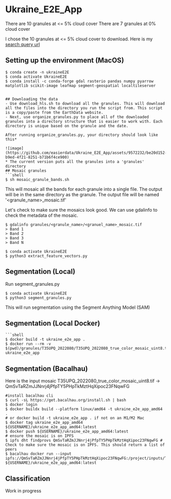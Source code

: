 # Ukraine_E2E_App

There are 10 granules at <= 5% cloud cover
There are 7 granules at 0% cloud cover

I chose the 10 granules at <= 5% cloud cover to download. Here is my [search query url](https://search.earthdata.nasa.gov/search/granules?p=C2021957295-LPCLOUD&pg[0][v]=f&pg[0][cc][max]=5&pg[0][gsk]=start_date&q=hls&sb[0]=27.59326%2C48.93109%2C29.06104%2C49.37046&qt=2022-03-01T00%3A00%3A00.000Z%2C2022-04-15T23%3A59%3A59.999Z&tl=1681489962!3!!&lat=49.02099609375&long=26.26171875&zoom=7)


## Setting up the environment (MacOS)
```shell
$ conda create -n ukraineE2E
$ conda activate UkraineE2E
$ conda install -c conda-forge gdal rasterio pandas numpy pyarrow matplotlib scikit-image leafmap segment-geospatial localtileserver


## Downloading the data
- Use download_hls.sh to download all the granules. This will download all the files into the directory you run the script from. This script is a copy/paste from the EarthData website.
- Next, use organize_granules.py to place all of the downloaded granules into a directory structure that is easier to work with. Each directory is unique based on the granule and the date.

After running organize_granules.py, your directory should look like this*

![image](https://github.com/easierdata/Ukraine_E2E_App/assets/9572232/be20d152-b9ed-4f21-8251-b71b6f4ce900)
* The current version puts all the granules into a 'granules' directory
## Mosaic granules
```shell
$ sh mosaic_granule_bands.sh
```
This will mosaic all the bands for each granule into a single file. The output will be in the same directory as the granule. The output file will be named '<granule_name>_mosaic.tif'

Let's check to make sure the mosaics look good. We can use gdalinfo to check the metadata of the mosaic.
```shell
$ gdalinfo granules/<granule_name>/<granuel_name>_mosaic.tif
> Band 1
> Band 2
> Band 3
> Band N
```


```shell
$ conda activate UkraineE2E
$ python3 extract_feature_vectors.py
```

## Segmentation (Local)
Run segment_granules.py
```shell
$ conda activate UkraineE2E
$ python3 segment_granules.py
```
This will run segmentation using the Segment Anything Model (SAM)

## Segmentation (Local Docker)
```shell
```shell    
$ docker build -t ukraine_e2e_app .
$ docker run --rm -v $(pwd)/granules/T35UPQ_2022080/T35UPQ_2022080_true_color_mosaic_uint8.tif:/project/inputs/T35UPQ_2022080_true_color_mosaic_uint8.tif ukraine_e2e_app
```

## Segmentation (Bacalhau)
Here is the input mosaic
T35UPQ_2022080_true_color_mosaic_uint8.tif -> QmSvTaRZmJJNnrj4jPfpTY5PHpTkMztHqXipoc23FNqwFG

```shell
#install bacalhau cli
$ curl -sL https://get.bacalhau.org/install.sh | bash
$ docker login
$ docker buildx build --platform linux/amd64 -t ukraine_e2e_app_amd64 . 
# or docker build -t ukraine_e2e_app . if not on an M1/M2 Mac
$ docker tag ukraine_e2e_app_amd64 ${USERNAME}/ukraine_e2e_app_amd64:latest
$ docker push ${USERNAME}/ukraine_e2e_app_amd64:latest
# ensure the mosaic is on IPFS
$ ipfs dht findprovs QmSvTaRZmJJNnrj4jPfpTY5PHpTkMztHqXipoc23FNqwFG # Check to make sure the mosaic is on IPFS. This should return a list of peers
$ bacalhau docker run --input ipfs://QmSvTaRZmJJNnrj4jPfpTY5PHpTkMztHqXipoc23FNqwFG:/project/inputs/T35UPQ_2022080_true_color_mosaic_uint8.tif ${USERNAME}/ukraine_e2e_app_amd64:latest
```

## Classification
Work in progress
